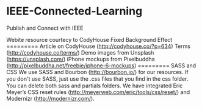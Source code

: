 # IEEE-Connected-Learning
Publish and Connect with IEEE







Webite resource courtecy to CodyHouse
Fixed Background Effect
========= Article on CodyHouse (http://codyhouse.co/?p=634) Terms (http://codyhouse.co/terms/) Demo images from Unsplash (https://unsplash.com/) iPhone mockups from Pixelbuddha (http://pixelbuddha.net/freebie/iphone-6-mockups) ========= SASS and CSS We use SASS and Bourbon (http://bourbon.io/) for our resources. If you don't use SASS, just use the .css ﬁles that you ﬁnd in the css folder. You can delete both sass and partials folders. We have integrated Eric Meyer’s CSS reset rules (http://meyerweb.com/eric/tools/css/reset/) and Modernizr (http://modernizr.com/).
